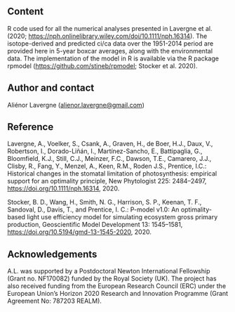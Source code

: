 ## Content

R code used for all the numerical analyses presented in Lavergne et al. (2020; https://nph.onlinelibrary.wiley.com/doi/10.1111/nph.16314). The isotope-derived and predicted ci/ca data over the 1951-2014 period are provided here in 5-year boxcar averages, along with the environmental data. The implementation of the model in R is available via the R package rpmodel (https://github.com/stineb/rpmodel; Stocker et al. 2020).   

## Author and contact

Aliénor Lavergne (alienor.lavergne@gmail.com)

## Reference

Lavergne, A., Voelker, S., Csank, A., Graven, H., de Boer, H.J., Daux, V., Robertson, I., Dorado-Liñán, I., Martínez-Sancho, E., Battipaglia, G., Bloomfield, K.J., Still, C.J., Meinzer, F.C., Dawson, T.E., Camarero, J.J., Clisby, R., Fang, Y., Menzel, A., Keen, R.M., Roden J.S., Prentice, I.C.: Historical changes in the stomatal limitation of photosynthesis: empirical support for an optimality principle, New Phytologist 225: 2484–2497, https://doi.org/10.1111/nph.16314, 2020.

Stocker, B. D., Wang, H., Smith, N. G., Harrison, S. P., Keenan, T. F., Sandoval, D., Davis, T., and Prentice, I. C.: P-model v1.0: An optimality-based light use efficiency model for simulating ecosystem gross primary production, Geoscientific Model Development 13: 1545–1581, https://doi.org/10.5194/gmd-13-1545-2020, 2020.

## Acknowledgements

A.L. was supported by a Postdoctoral Newton International Fellowship (Grant no. NF170082) funded by the Royal Society (UK). The project has also received funding from the European Research Council (ERC) under the European Union’s Horizon 2020 Research and Innovation Programme (Grant Agreement No: 787203 REALM). 
